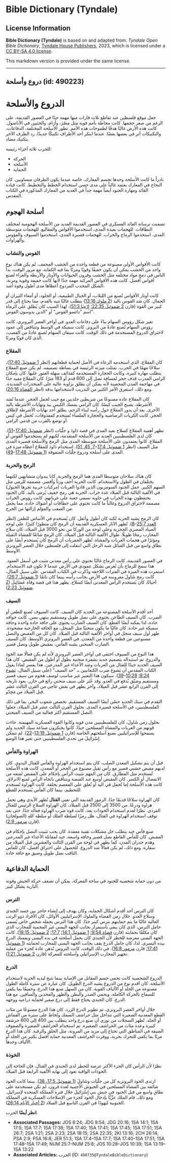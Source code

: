 # Bible Dictionary (Tyndale)

## License Information

**Bible Dictionary (Tyndale)** is based on and adapted from: _Tyndale Open Bible Dictionary_, [Tyndale House Publishers](https://tyndaleopenresources.com/), 2023, which is licensed under a [CC BY-SA 4.0 license](https://creativecommons.org/licenses/by-sa/4.0/legalcode.en).

This markdown version is provided under the same license.



--------------------------------

## دروع وأسلحة (id: 490223)

الدروع والأسلحة
===============

جعل موقع فلسطين عند تقاطع ثلاث قارات منها مهمة جدًا في العصور القديمة، على الرغم من صغر حجمها. كانت محاطة بأمم قوية مثل مِصْرَ، وأَرَامَ، والحثيين في الأناضول. كانت هذه الأرض غالبًا هدفًا لطموحات هذه الأمم. تطور الأسلحة المختلفة، الدفاعات، والتكتيكات أثر في بعضها بعضًا. عندما ابتكر أحد الأطراف تكتيكًا جديدًا، رد الطرف الآخر بتكتيك مضاد.

للحرب ثلاثة أجزاء رئيسة:

* الحركة
* الأسلحة
* الحماية

نادراً ما كانت الأسلحة وحدها تحسم المعارك، خاصة عندما يكون الطرفان متساويين. كان النجاح في المعارك يعتمد غالباً على مدى حسن استخدام الخطط والتخطيط. كانت قيادة القائد ومهارة الجنود أيضاً مهمة جداً في العديد من المعارك المذكورة في الكتاب المقدس.

أسلحة الهجوم
------------

تضمنت ترسانة القائد العسكري في العصور القديمة العديد من الأسلحة الهجومية لمختلف النطاقات. للهجمات بعيدة المدى، استخدموا الأقواس والمقاليع. للهجمات متوسطة المدى، استخدموا الرماح والحراب. للهجمات قصيرة المدى، استخدموا السيوف والفؤوس والهراوات.

### القوس والنشاب

كانت الأقواس الأولى مصنوعة من قطعة واحدة من الخشب المجفف. لم يكن هناك نوع واحد من الخشب يمكن أن يكون خفيفًا وقويًا ومرنًا بما فيه الكفاية. مع مرور الوقت، بدأ الناس في دمج مواد مختلفة مثل الخشب وقرون الحيوانات والأوتار والأربطة والغراء لصنع أقواس أفضل. كانت هذه الأقواس المركبة مهمة جدًا لأنها كانت خفيفة وقوية ومرنة. الشكل المحدب المزدوج أعطاها مدى أطول وقوة أشد.

كانت أوتار الأقواس تُصنع من اللبلاب، أو الحبال الطبيعية، أو الجلود، أو أمعاء الثيران أو الجمال. كان شد القوس باليد ([2 ملوك 13:16](https://ref.ly/2Kgs13:16)) يتطلب غالبًا ثنيه بالقدم، مما يحتاج إلى قدر كبير من القوة (قارن [2 صَموئِيلَ 22:35؛](https://ref.ly/2Sam22:35) [إِرْمِيَا 51:3](https://ref.ly/Jer51:3)). لهذا السبب كان يُطلق على الرماة اسم "دائسو القوس" أو "الذين يدوسون القوس".

تغير شكل رؤوس السهام بناءً على دفاعات العدو. في أواخر العصر البرونزي، كانت رؤوس السهام تُصنع عادةً من البرونز. كانت سميكة في الوسط وتتناقص إلى عمود لاختراق الدروع المستخدمة في ذلك الوقت. كانت سيقان السهام تُصنع عادةً من القصب، الذي كان قويًا ومرنًا.

### المقلاع

كان المقلاع، الذي استخدمه الرعاة في الأصل لحماية قطعانهم (انظر [1 صَموئِيلَ 17:40](https://ref.ly/1Sam17:40))، سلاحًا مهمًا في الحرب. تمثلت ميزته الرئيسة في بساطة تصميمه. لم يكن صنع المقلاع يتطلب مهارة كبيرة، وكانت الحجارة المستخدمة كقذائف سهلة العثور عليها. كان بإمكان الرامي المدرب قذف حجر لمسافة تصل إلى 600 قدم أو 183 مترًا. كان المقلاع مفيد جدًا في مهاجمة المدن المحصنة لأنه يمكن أن يطلق بزاوية عالية على المنحدرات الشديدة. ومع ذلك، استغرق الأمر الكثير من التدريب لاستخدامها بدقة (انظر [القضاة 20:16](https://ref.ly/Judg20:16)).

كان المقلاع عادة مصنوعًا من شريطين جلديين مع جيب لحمل الحجر. عندما تُشد الأشرطة، يصبح الجيب كيسًا. كان الرامي يمسك الكيس بيد ونهايات الأشرطة باليد الأخرى. بعد أن يدور المقلاع حول رأسه لبناء الزخم، يطلق أحد نهايات الأشرطة لإطلاق الحجر. كانت الكريات الرصاصية والحجارة الملساء تُستخدم كمقذوفات، تُحمل في كيس أو توضع بالقرب من قدمي الرامي.

تظهر أهمية المقلاع كسلاح بعيد المدى في قصة دَاودَ و جلْيَات (انظر [صَموئِيلَ 17:40](https://ref.ly/1Sam17:40-1Sam17:51)–[51](https://ref.ly/1Sam17:40-1Sam17:51)). كان لدى الفلسطينيين العديد من الأسلحة المتقدمة، لكنهم لم يستخدموا القوس أو المقلاع. كانوا يعتمدون على الأسلحة متوسطة المدى مثل الرمح والأسلحة قصيرة المدى مثل السيف (انظر [1 صَموئِيلَ 17:4](https://ref.ly/1Sam17:4-1Sam17:7)–[7, 45, 51](https://ref.ly/1Sam17:4-1Sam17:7)). استخدام دَاودَ للمقلاع أعطاه ميزة في المدى على أسلحة ودروع جلْيَات المتفوقة ([1 صَموئِيلَ 17:48](https://ref.ly/1Sam17:48-1Sam17:49)–[49](https://ref.ly/1Sam17:48-1Sam17:49)).

### الرمح والحربة

كان هناك سلاحان متوسطا المدى هما الرمح والحربة. كانا يبدوان متشابهين لكنهما يختلفان في الطول والاستخدام. كانت الحربة أخف وزناً وأقصر، مصممة للرمي مثل السهم الكبير. حمل الجنود السومريون الذين قادوا العربات (مركبات حربية تجرها الخيول) في الألفية الثالثة قبل الميلاد عدة حراب. الحربة هي رمح خفيف يُرمى باليد. كان الجنود يحتفظون بهذه الحراب في حاوية تسمى جعبة على عرباتهم. كانت رؤوس الحراب مصممة لاختراق الدروع وغالباً ما كانت تحتوي على خطافات أو أشواك حادة، مما يجعل من الصعب والمؤلم إزالتها من الجرح.

كان الرمح يشبه الحربة لكنه كان أطول وأثقل. كان يُستخدم في الأساس للطعن (انظر [العدد 25:7](https://ref.ly/Num25:7-Num25:8)–[8](https://ref.ly/Num25:7-Num25:8)). تُظهر الآثار العسكرية القديمة أن الرمح كان متطورًا كثيرًا. على لوحة الصياد المصري الحجرية وعلى لوحة من الوركا من نحو 3000 قبل الميلاد، كان سلاح المحارب رمحًا طويلًا. طوال الألفية الثالثة قبل الميلاد، كان الرمح شائعًا للمشاة الثقيلة ومؤثرًا في هجمات العربات والمشاة. تُظهر الحفريات أن الرمح كان يُستخدم أيضًا على نطاق واسع من قبل القبائل شبه الرحل التي انتقلت إلى فلسطين خلال العصر البرونزي الأوسط.

في العصور القديمة، كانت الرماح غالبًا تحتوي على رأس معدني مثبت في أسفل العمود. هذا سمح للرماح بأن تُغرس بشكل عمودي في الأرض عندما لا تكون قيد الاستخدام. استمرت هذه الميزة في الفترات اللاحقة وذُكرت في الكتاب المقدس. على سبيل المثال، كانت رمح شَاولَ مغروسة في الأرض بجانب رأسه بينما كان نائمًا ([1 صَموئِيلَ 26:7](https://ref.ly/1Sam26:7)). أحيانًا، كان يُستخدم الرأس المعدني أيضًا كسلاح. يظهر هذا في قصة وفاة عَسَائِيلَ ([2 صَموئِيلَ 2:23](https://ref.ly/2Sam2:23)).

### السيف

أحد أقدم الأسلحة المصنوعة من الحديد كان السيف. كانت السيوف تُصنع للطعن أو الضرب. كان السيف الطاعن يحتوي على نصل طويل ومستقيم ينتهي بسن. كانت حوافه حادة، لذا يمكنه أيضًا القطع. كان السيف الضارب يحتوي على حافة حادة واحدة وحافة سميكة غير حادة. كان غالبًا ما يكون منحنيًا مثل المنجل، مع الحافة الخارجية مشحوذة. ظهر أول سيف منجل في أواخر الألفية الثالثة قبل الميلاد. كان كل من المقبض والنصل مصنوعين من قطعة واحدة من المعدن. في العصر البرونزي الأوسط، كان السيف الضارب المنحني يشبه الفأس، بمقبض طويل ونصل قصير.

هذا النوع من السيوف اختفى في أواخر العصر البرونزي لأنه لم يكن فعالًا ضد الخوذ والدروع. تم استبداله بتصميم جديد بشفرة منحنية بطول أو أطول من المقبض. كان هذا السيف الجديد جيدًا للقتال من العربات وضد الأعداء غير المدرعين. هذا يفسر لماذا يقول الكتاب المقدس أن يَشوع ضرب الكنعانيين بـ "حد السيف" (على سبيل المثال، [يَشوع 8:24؛](https://ref.ly/Josh8:24) [10:28](https://ref.ly/Josh10:28-Josh10:39)–[39](https://ref.ly/Josh10:28-Josh10:39)). سيكون هذا التعبير غير مناسب لوصف هجوم من سيف قصير ومستقيم وضيّق يُدفع في العدو. وقد عُثر على سيف منحني رائع في جازر، يعود تاريخه إلى القرن الرابع عشر قبل الميلاد، وآخر يظهر في نقش عاجي من القرن الثالث عشر قبل الميلاد من مَجِدّو.

التقدم في سبك الحديد حسّن أيضًا السيف المستقيم. تخصص شعوب البحر، بما في ذلك الفلسطينيين، في الأسلحة قصيرة المدى. بحلول القرن الثالث عشر قبل الميلاد، جعلوا النصل المستقيم أكثر فعالية من السيف المنحني.

بحلول زمن شَاولَ، كان للفلسطينيين مدن قوية وكانوا القوة العسكرية المهيمنة. جاءت قوتهم من العربات والمشاة المسلحين جيدًا. كانوا يحتكرون صناعة سبك الحديد ولم يسمحوا للإسرائيليين بصنع أسلحتهم الخاصة (قارن [1 صَموئِيلَ 13:19](https://ref.ly/1Sam13:19-1Sam13:22)–[22](https://ref.ly/1Sam13:19-1Sam13:22)). لم تتمكن إِسْرَائِيلَ من تحدي الفلسطينيين حتى تغير هذا الوضع.

### الهراوة والفأس

قبل أن يتم تشكيل المعدن الصلب، كان يتم استخدام الهراوة والفأس للقتال اليدوي. كان لديهم مقبض خشبي قصير مع رأس ثقيل مصنوع من الحجر أو المعدن. كانت هذه الأسلحة تُستخدم مثل المطارق. كان من المهم تثبيت الرأس بإحكام على المقبض لمنعه من الانفصال أو الكسر. كان المقبض أوسع عند القبضة ويتناقص باتجاه الرأس لمنع الانزلاق. كانت هذه الأسلحة إما تُحمل في اليد أو تُعلق على المعصم بحلقة. كانت الهراوة تُستخدم للتحطيم، بينما كان الفأس يُستخدم للقطع.

كان الهراوة سلاحًا قديمًا جدًا. الرموز القديمة التي تعني **القتال** تُظهر الأيدي وهي تحمل هراوة ودرعًا. من 3500 إلى 2500 قبل الميلاد، كان الهراوة السلاح الرئيس للقتال الفردي. نظرًا لعدم استخدام الخوذات بعد، كانت قوة ضرب الهراوة فعالة جدًا. حتى بعد توقف استخدام الهراوة في القتال، ظل رمزًا لسلطة الملك أو سلطة ٱللهِ (الصولجان) (قارن [مزمور 2:9](https://ref.ly/Ps2:9)).

صنع فأس جيد يتطلب حل مشكلات تقنية معقدة. كان يجب تثبيت النصل بإحكام في المقبض. كان للفأس القاطع نصل قصير وحافة واسعة، جيد لمقاتلة الأعداء غير المدرعين وهدم جدران المدن، كما يظهر في لوحة من القرن الثالث والعشرين قبل الميلاد من سقارة. ومع ذلك، لم يكن فعالاً ضد الدروع. للحصول على اختراق أفضل، كان للفأس الثاقب نصل طويل وضيق مع حافة حادة.

الحماية الدفاعية
----------------

من دون حماية شخصية للجنود في ساحة المعركة، يمكن أن تضعف حركة الجيش وقوته النارية بشكل كبير.

### الترس

كان الترس أحد أقدم أشكال الحماية، وكان يهدف إلى إنشاء حاجز بين جسد الجندي وسلاح العدو. خلال زمن القضاة والملوك الإسرائيليين الأوائل، كان الأفراد ذوو الرتب العالية غالبًا ما يتم حمايتهم بترس كبير جدًا. كان هذا الترس يحمله شخص خاص يُسمى حامل الترس، الذي كان يبقى باستمرار بجانب الجهة اليمنى غير المحمية للمحارب الذي كان مكلفًا بحمايته (قارن [قضاة 9:54؛](https://ref.ly/Judg9:54) [1 صَموئِيلَ 14:1؛](https://ref.ly/1Sam14:1) [17:7؛](https://ref.ly/1Sam17:7) [2 صَموئِيلَ 18:15](https://ref.ly/2Sam18:15)). كانت الجهة اليمنى معرضة للخطر لأن الجندي كان يحمل أسلحته في يده اليمنى ويمسك الدرع بيده اليسرى. لذا، كان حامل الدرع يقف بجانب الجهة اليمنى للمحارب لحمايته ([1 صَموئِيلَ 17:41؛](https://ref.ly/1Sam17:41) قارن [مزمور 16:8](https://ref.ly/Ps16:8)). في ذلك الوقت، كانت التروس تُدهن عادة كجزء من عملية تجهيز المحارب الإسرائيلي وأسلحته للمعركة (قارن [2 صَموئِيلَ 1:21](https://ref.ly/2Sam1:21)).

### الدرع

الدروع الشخصية كانت تحمي جسم المقاتل من الإصابة بينما تتيح ليديه الحرية لاستخدام الأسلحة. كان أقدم نوع من الدروع يشبه الدرع الطويل. كان عبارة عن سترة كاملة الطول مصنوعة من الجلد أو الألياف القوية. كان من السهل صنع هذا الدرع، وخفيفًا بما يكفي للسماح بالحركة الكاملة، ويحمي الصدر والبطن والظهر والفخذين والساقين. مع هذا الدرع، كان الجندي يحتاج فقط إلى درع صغير لحماية ذراعيه ووجهه.

خلال أواخر العصر البرونزي، تم تطوير الدرع الزرد. كان هذا الدرع مصنوعًا من مئات القطع المعدنية الصغيرة التي تتداخل مثل حراشف السمك وتُخاط على سترة من القماش أو الجلد. تُظهر السجلات من نوزي أن صنع درع واحد يتطلب بين 400 إلى 600 حرشفة كبيرة وعدة مئات من الحراشف الصغيرة. تم استخدام الحراشف الصغيرة والصفوف الضيقة في المناطق التي تحتاج إلى مزيد من المرونة، مثل الحلق والرقبة. كان هذا الدرع مرنًا بما يكفي للتحرك بحرية، ووفرت الحراشف المعدنية حماية أفضل بكثير من الجلد أو الألياف وحدها.

### الخوذة

نظرًا لأن الرأس كان الجزء الأكثر عرضة للخطر لدى الجندي في القتال، فإن الحاجة إلى الخوذات الواقية تعود إلى نهاية الألفية الرابعة قبل الميلاد.

ارتدى الخوذ البرونزية كل من جلْيَات وشَاولَ ([1 صَموئِيلَ 17:5، 38](https://ref.ly/1Sam17:5,1Sam17:38)). بينما كانت الخوذ شائعة بين المشاة المسلحين في الجيوش الأجنبية لعدة قرون، لم تكن مستخدمة على نطاق واسع من قبل الجنود في جيش بني إِسْرَائِيلَ خلال فترة المملكة المتحدة لإسرائيل. ومع ذلك، قام الملك عزِّيَّا بإدخال الخوذ كجزء من الإصلاحات العسكرية في المملكة الجنوبية ليَهوذَا في القرن التاسع قبل الميلاد ([2 أخبار الأيام 26:14](https://ref.ly/2Chr26:14)).

**انظر أيضًا** الحرب.

* **Associated Passages:** JOS 8:24; JDG 9:54; JDG 20:16; 1SA 14:1; 1SA 17:5; 1SA 17:7; 1SA 17:38; 1SA 17:40; 1SA 17:41; 1SA 17:45; 1SA 17:51; 1SA 26:7; 2SA 1:21; 2SA 2:23; 2SA 18:15; 2SA 22:35; 2KI 13:16; 2CH 26:14; PSA 2:9; PSA 16:8; JER 51:3; 1SA 17:4–1SA 17:7; 1SA 17:40–1SA 17:51; 1SA 17:48–1SA 17:49; NUM 25:7–NUM 25:8; JOS 10:28–JOS 10:39; 1SA 13:19–1SA 13:22
* **Associated Articles:** الحرب (ID: `490735@TyndaleBibleDictionary`)

